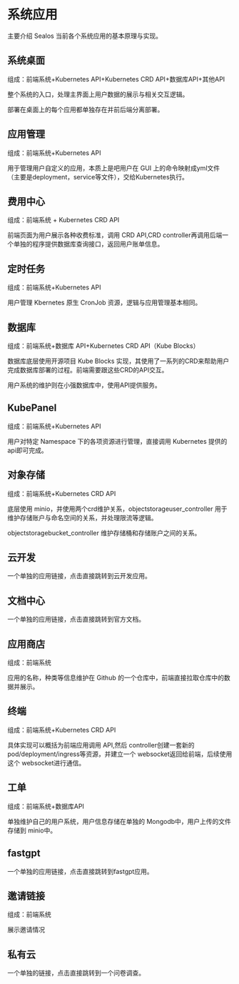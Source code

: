 



# 系统应用

主要介绍 Sealos 当前各个系统应用的基本原理与实现。

## 系统桌面

组成：前端系统+Kubernetes API+Kubernetes CRD API+数据库API+其他API

整个系统的入口，处理主界面上用户数据的展示与相关交互逻辑。

部署在桌面上的每个应用都单独存在并前后端分离部署。

## 应用管理

组成：前端系统+Kubernetes API

用于管理用户自定义的应用，本质上是吧用户在 GUI 上的命令映射成yml文件（主要是deployment，service等文件），交给Kubernetes执行。

## 费用中心

组成：前端系统 + Kubernetes  CRD API

前端页面为用户展示各种收费标准，调用 CRD API,CRD controller再调用后端一个单独的程序提供数据库查询接口，返回用户账单信息。

## 定时任务

组成：前端系统+Kubernetes API

用户管理 Kbernetes 原生 CronJob 资源，逻辑与应用管理基本相同。

## 数据库

组成：前端系统+数据库 API+Kubernetes  CRD API（Kube Blocks）

数据库底层使用开源项目 Kube Blocks 实现，其使用了一系列的CRD来帮助用户完成数据库部署的过程。前端需要跟这些CRD的API交互。

用户系统的维护则在小强数据库中，使用API提供服务。

## KubePanel

组成：前端系统+Kubernetes API

用户对特定 Namespace 下的各项资源进行管理，直接调用 Kubernetes 提供的api即可完成。

## 对象存储

组成：前端系统+Kubernetes CRD API

底层使用 minio，并使用两个crd维护关系，objectstorageuser_controller 用于维护存储账户与命名空间的关系，并处理限流等逻辑。

objectstoragebucket_controller 维护存储桶和存储账户之间的关系。

## 云开发

一个单独的应用链接，点击直接跳转到云开发应用。

## 文档中心

一个单独的应用链接，点击直接跳转到官方文档。

## 应用商店

组成：前端系统

应用的名称，种类等信息维护在 Github 的一个仓库中，前端直接拉取仓库中的数据并展示。

## 终端

组成：前端系统+Kubernetes CRD API

具体实现可以概括为前端应用调用 API,然后 controller创建一套新的 pod/deployment/ingress等资源，并建立一个 websocket返回给前端，后续使用这个 websocket进行通信。

## 工单

组成：前端系统+数据库API

单独维护自己的用户系统，用户信息存储在单独的 Mongodb中，用户上传的文件存储到 minio中。

## fastgpt

一个单独的应用链接，点击直接跳转到fastgpt应用。

## 邀请链接

组成：前端系统

展示邀请情况

## 私有云

一个单独的链接，点击直接跳转到一个问卷调查。